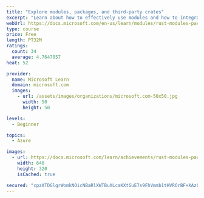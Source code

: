 ```yaml
---
title: "Explore modules, packages, and third-party crates"
excerpt: "Learn about how to effectively use modules and how to integrate with packages and third-party crates."
webUrl: https://docs.microsoft.com/en-us/learn/modules/rust-modules-packages-crates/
type: course
price: Free
length: PT32M
ratings:
  count: 34
  average: 4.7647057
heat: 52

provider:
  name: Microsoft Learn
  domain: microsoft.com
  images:
    - url: /assets/images/organizations/microsoft.com-50x50.jpg
      width: 50
      height: 50

levels:
  - Beginner

topics:
  - Azure

images:
  - url: https://docs.microsoft.com/learn/achievements/rust-modules-packages-crates-social.png
    width: 640
    height: 320
    isCached: true

secured: "cpzATDGlgrWomkNOicNBaRlXWTBuXLcaKXtGuE7s9FhVmmb1tHVROrBF+XAz0Xpesoe7QLLx+yAZrVNx0uFlmgMBuaNprSnY6tDnddOOdkS5i/Qfla9C7jEotDkCssIJQwWy9TZi3hKKK5CN+mZ59Apqb1KyNuZaLlbSUMcxfTfsVpwk42qJb/is8b/pr24zeQQVKjh879xpLOSKfsCRfRctYMrvSOTUuV3blVW/ztmBfHFsNkGh1XI2U5QAC7YFQGZFdOw11Q0No2NNl3wYCN5vUxBHsvAFbZOG9KXgUWEDfwrCIOLSCE9JNdU45YMJqcDPBxEe6FiPadlKjLPDdjT8d+qI0mjo64gPrqiuDCU3HfOSN9D7Yh036oCKsEyhFnkkBjVWRhhopqJxllUI9kInc36DRuqMf7TMgOgW3x4=;Lq9ueapA3t4zVPXJ3Dhmkg=="
---
```


